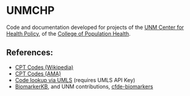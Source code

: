 # UNMCHP

Code and documentation developed for projects of the
[UNM Center for Health Policy](https://hsc.unm.edu/population-health/research-centers/center-for-health-policy.html), of the [College of Population Health](https://hsc.unm.edu/population-health/).

## References:

  * [CPT Codes \(Wikipedia\)](https://en.wikipedia.org/wiki/Current_Procedural_Terminology)
  * [CPT Codes \(AMA\)](https://www.ama-assn.org/topics/cpt-codes)
  * [Code lookup via UMLS](https://vsac.nlm.nih.gov/context/cs) (requires UMLS API Key)
  * [BiomarkerKB](https://biomarkerkb.org/), and UNM contributions, [cfde-biomarkers](https://github.com/unmtransinfo/cfde-biomarkers)

